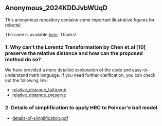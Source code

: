 ## Anonymous_2024KDDJvbWUqD

This anonymous repository contains some important illustrative figures for rebuttal. 

The code is available [here](code). Thanks!

### 1. Why can't the Lorentz Transformation by Chen et.al [10] preserve the relative distance and how can the proposed method do so?

We have provided a more detailed explanation of the code and easy-to-understand math language. If you need further clarification, you can check out the following link: 

- [relative_distance_fail.ipynb](relative_distance_fail.ipynb)
- [relative_distance_preserve](relative_distance_preserve.ipynb)

### 2. Details of simplification to apply HRC to Poincar\'e ball model

- [details-of-simplification.pdf](details-of-simplification.pdf)
